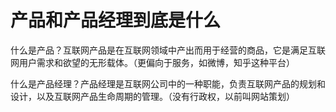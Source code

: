 # 产品和产品经理到底是什么

什么是产品？互联网产品是在互联网领域中产出而用于经营的商品，它是满足互联网用户需求和欲望的无形载体。（更偏向于服务，如微博，知乎这种平台）

什么是产品经理？产品经理是互联网公司中的一种职能，负责互联网产品的规划和设计，以及互联网产品生命周期的管理。（没有行政权，以前叫网站策划）